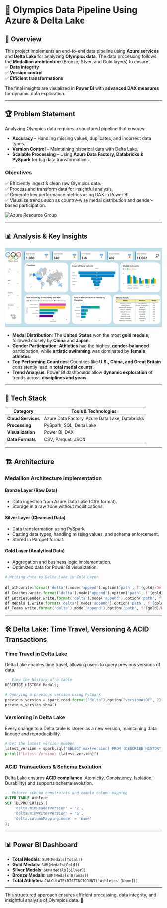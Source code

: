 # 🏅 Olympics Data Pipeline Using Azure & Delta Lake

## 📌 Overview

This project implements an end-to-end data pipeline using **Azure services** and **Delta Lake** for analyzing **Olympics data**. The data processing follows the **Medallion architecture** (Bronze, Silver, and Gold layers) to ensure:  
✅ **Data integrity**  
✅ **Version control**  
✅ **Efficient transformations**  

The final insights are visualized in **Power BI** with **advanced DAX measures** for dynamic data exploration.  

---

## 🏆 Problem Statement

Analyzing Olympics data requires a structured pipeline that ensures:  
- **Accuracy** – Handling missing values, duplicates, and incorrect data types.  
- **Version Control** – Maintaining historical data with Delta Lake.  
- **Scalable Processing** – Using **Azure Data Factory, Databricks & PySpark** for big data transformations.  

### **Objectives**
✅ Efficiently ingest & clean raw Olympics data.  
✅ Process and transform data for insightful analysis.  
✅ Generate key performance metrics using DAX in Power BI.  
✅ Visualize trends such as country-wise medal distribution and gender-based participation.  

<img src="assets/image(3).png" alt="Azure Resource Group">

---

## 📊 Analysis & Key Insights

<img src="assets/bi.png" alt="Power BI Dashboard">

- **Medal Distribution**: The **United States** won the most **gold medals**, followed closely by **China** and **Japan**.  
- **Gender Participation**: **Athletics** had the highest **gender-balanced** participation, while **artistic swimming** was dominated by **female athletes**.  
- **Top Performing Countries**: Countries like **U.S., China, and Great Britain** consistently lead in **total medal counts**.  
- **Trend Analysis**: Power BI dashboards allow **dynamic exploration** of trends across **disciplines and years**.  

---

## 🚀 Tech Stack

| Category         | Tools & Technologies |
|-----------------|---------------------|
| **Cloud Services** | Azure Data Factory, Azure Data Lake, Databricks |
| **Processing** | PySpark, SQL, Delta Lake |
| **Visualization** | Power BI, DAX |
| **Data Formats** | CSV, Parquet, JSON |

---

## 🏗️ Architecture

### **Medallion Architecture Implementation**

#### **Bronze Layer (Raw Data)**
- Data ingestion from Azure Data Lake (CSV format).
- Storage in a raw zone without modifications.

#### **Silver Layer (Cleansed Data)**
- Data transformation using PySpark.
- Casting data types, handling missing values, and schema enforcement.
- Stored in Parquet format.

#### **Gold Layer (Analytical Data)**
- Aggregation and business logic implementation.
- Optimized data for Power BI visualization.

```python
# Writing data to Delta Lake in Gold Layer

df_ath.write.format('delta').mode('append').option('path', f'{gold}/Delta/Athletes').saveAsTable('Athlete')
df_Coaches.write.format('delta').mode('append').option('path', f'{gold}/Delta/Coaches').saveAsTable('Coaches')
df_EntriesGender.write.format('delta').mode('append').option('path', f'{gold}/Delta/EntriesGender').saveAsTable('EntriesGender')
df_Medals_1.write.format('delta').mode('append').option('path', f'{gold}/Delta/Medals').saveAsTable('Medals')
df_Teams.write.format('delta').mode('append').option('path', f'{gold}/Delta/Teams').saveAsTable('Teams')
```

---

## 🛠️ Delta Lake: Time Travel, Versioning & ACID Transactions

### **Time Travel in Delta Lake**
Delta Lake enables time travel, allowing users to query previous versions of data.

```sql
-- View the history of a table
DESCRIBE HISTORY Medals;
```

```python
# Querying a previous version using PySpark
previous_version = spark.read.format("delta").option("versionAsOf", 2).load(f"{gold}/Delta/Medals")
previous_version.show()
```

### **Versioning in Delta Lake**
Every change to a Delta table is stored as a new version, maintaining data lineage and reproducibility.

```python
# Get the latest version number
latest_version = spark.sql("SELECT max(version) FROM (DESCRIBE HISTORY Medals)")
print(f"Latest Version: {latest_version}")
```

### **ACID Transactions & Schema Evolution**
Delta Lake ensures **ACID compliance** (Atomicity, Consistency, Isolation, Durability) and supports schema evolution.

```sql
-- Enforce schema constraints and enable column mapping
ALTER TABLE Athlete
SET TBLPROPERTIES (
    'delta.minReaderVersion' = '2',
    'delta.minWriterVersion' = '5',
    'delta.columnMapping.mode' = 'name'
);
```

---

## 📊 Power BI Dashboard

- **Total Medals**: `SUM(Medals[Total])`
- **Gold Medals**: `SUM(Medals[Gold])`
- **Silver Medals**: `SUM(Medals[Silver])`
- **Bronze Medals**: `SUM(Medals[Bronze])`
- **Total Athletes**: `CALCULATE(DISTINCTCOUNT('Athletes'[Name]))`

---

This structured approach ensures efficient processing, data integrity, and insightful analysis of Olympics data. 🚀
